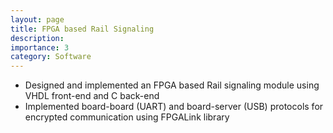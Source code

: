 ```yaml
---
layout: page
title: FPGA based Rail Signaling
description: 
importance: 3
category: Software
---
```


- Designed and implemented an FPGA based Rail signaling module using VHDL front-end and C back-end
- Implemented board-board (UART) and board-server (USB) protocols for encrypted communication using FPGALink library
